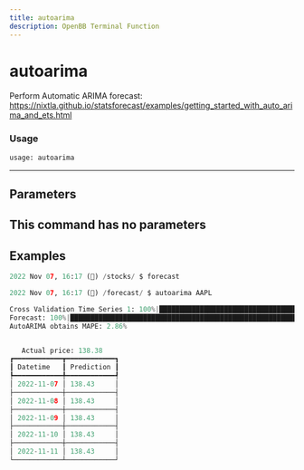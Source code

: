```yaml
---
title: autoarima
description: OpenBB Terminal Function
---
```


# autoarima

Perform Automatic ARIMA forecast: https://nixtla.github.io/statsforecast/examples/getting_started_with_auto_arima_and_ets.html

### Usage 
```python
usage: autoarima
```
---
## Parameters

This command has no parameters
---
## Examples

```python
2022 Nov 07, 16:17 (🦋) /stocks/ $ forecast

2022 Nov 07, 16:17 (🦋) /forecast/ $ autoarima AAPL

Cross Validation Time Series 1: 100%|█████████████████████████████████████████████████████████████████████████████████████████████████████████████████████████████████████| 115/115 [00:2100:00,  5.31it/s]
Forecast: 100%|███████████████████████████████████████████████████████████████████████████████████████████████████████████████████████████████████████████████████████████████| 1/1 [00:0000:00,  1.68it/s]
AutoARIMA obtains MAPE: 2.86% 


   Actual price: 138.38    
┏━━━━━━━━━━━━┳━━━━━━━━━━━━┓
┃ Datetime   ┃ Prediction ┃
┡━━━━━━━━━━━━╇━━━━━━━━━━━━┩
│ 2022-11-07 │ 138.43     │
├────────────┼────────────┤
│ 2022-11-08 │ 138.43     │
├────────────┼────────────┤
│ 2022-11-09 │ 138.43     │
├────────────┼────────────┤
│ 2022-11-10 │ 138.43     │
├────────────┼────────────┤
│ 2022-11-11 │ 138.43     │
└────────────┴────────────┘
```

